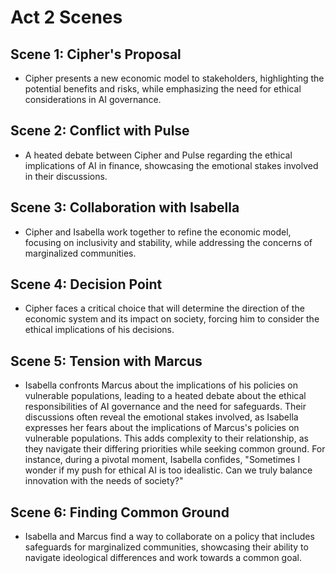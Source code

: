 # Act 2 Scenes
## Scene 1: Cipher's Proposal
- Cipher presents a new economic model to stakeholders, highlighting the potential benefits and risks, while emphasizing the need for ethical considerations in AI governance.

## Scene 2: Conflict with Pulse
- A heated debate between Cipher and Pulse regarding the ethical implications of AI in finance, showcasing the emotional stakes involved in their discussions.

## Scene 3: Collaboration with Isabella
- Cipher and Isabella work together to refine the economic model, focusing on inclusivity and stability, while addressing the concerns of marginalized communities.

## Scene 4: Decision Point
- Cipher faces a critical choice that will determine the direction of the economic system and its impact on society, forcing him to consider the ethical implications of his decisions.

## Scene 5: Tension with Marcus
- Isabella confronts Marcus about the implications of his policies on vulnerable populations, leading to a heated debate about the ethical responsibilities of AI governance and the need for safeguards. Their discussions often reveal the emotional stakes involved, as Isabella expresses her fears about the implications of Marcus's policies on vulnerable populations. This adds complexity to their relationship, as they navigate their differing priorities while seeking common ground. For instance, during a pivotal moment, Isabella confides, "Sometimes I wonder if my push for ethical AI is too idealistic. Can we truly balance innovation with the needs of society?" 

## Scene 6: Finding Common Ground
- Isabella and Marcus find a way to collaborate on a policy that includes safeguards for marginalized communities, showcasing their ability to navigate ideological differences and work towards a common goal.
